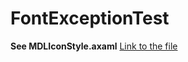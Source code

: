 # FontExceptionTest

**See MDLIconStyle.axaml**
[Link to the file](https://github.com/laolarou726/FontExceptionTest/blob/master/FontExceptionTest/Assets/Style/MDLIconStyle.axaml)
